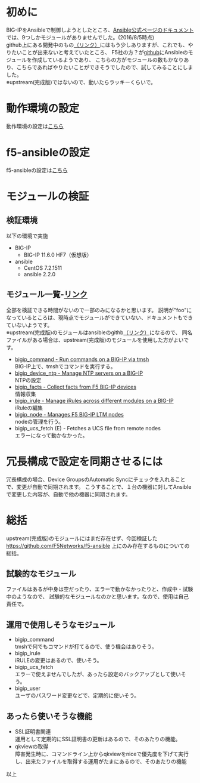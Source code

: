 # 初めに
BIG-IPをAnsibleで制御しようとしたところ、[Ansible公式ページのドキュメント](http://docs.ansible.com/ansible/list_of_network_modules.html#f5)では、9つしかモジュールがありませんでした。(2016/8/5時点)  
github上にある開発中のもの[（リンク）](https://github.com/ansible/ansible-modules-extras/tree/devel/network/f5)にはもう少しありますが、これでも、やりたいことが出来ないと考えていたところ、
F5社の方？が[github](https://github.com/F5Networks/f5-ansible)にAnsibleのモジュールを作成しているようであり、
こちらの方がモジュールの数もかなりあり、こちらであればやりたいことができそうでしたので、試してみることにしました。  
※upstream(完成版)ではないので、動いたらラッキーくらいで。 

# 動作環境の設定
動作環境の設定は[こちら](./Setting_Up_the_Environment.md)

# f5-ansibleの設定
f5-ansibleの設定は[こちら](./Setting_Up_f5_ansible.md)

# モジュールの検証
## 検証環境
以下の環境で実施

- BIG-IP
  - BIG-IP 11.6.0 HF7（仮想版）
- ansible
  - CentOS 7.2.1511
  - ansible 2.2.0

## モジュール一覧-[リンク](https://f5-ansible.readthedocs.io/en/latest/modules/list_of_all_modules.html)  
全部を検証できる時間がないので一部のみになるかと思います。
説明が"foo"になっているところは、現時点でモジュールができていない、ドキュメントもできていないようです。  
※upstream(完成版)のモジュールはansibleのgithb[（リンク）](https://github.com/ansible/ansible-modules-extras/tree/devel/network/f5)になるので、
同名ファイルがある場合は、upstream(完成版)のモジュールを使用した方がよいです。  

- [bigip_command - Run commands on a BIG-IP via tmsh](./bigip_command.md)  
BIG-IP上で、tmshでコマンドを実行する。
- [bigip_device_ntp - Manage NTP servers on a BIG-IP](./bigip_device_ntp.md)  
NTPの設定
- [bigip_facts - Collect facts from F5 BIG-IP devices](./bigip_facts.md)  
情報収集
- [bigip_irule - Manage iRules across different modules on a BIG-IP](./bigip_irule.md)  
iRuleの編集
- [bigip_node - Manages F5 BIG-IP LTM nodes](./bigip_node.md)  
nodeの管理を行う。
- bigip_ucs_fetch (E) - Fetches a UCS file from remote nodes  
エラーになって動かなかった。

# 冗長構成で設定を同期させるには
冗長構成の場合、Device GroupsのAutomatic Syncにチェックを入れることで、変更が自動で同期されます。
こうすることで、１台の機器に対してAnsibleで変更した内容が、自動で他の機器に同期されます。

# 総括
upstream(完成版)のモジュールにはまだ存在せず、今回検証した
https://github.com/F5Networks/f5-ansible
上にのみ存在するものについての総括。  

## 試験的なモジュール
ファイルはあるが中身は空だったり、エラーで動かなかったりと、作成中・試験中のようなので、
試験的なモジュールなのかと思います。なので、使用は自己責任で。  

## 運用で使用しそうなモジュール

- bigip_command  
  tmshで何でもコマンドが打てるので、使う機会はありそう。
- bigip_irule  
  iRULEの変更はあるので、使いそう。
- bigip_ucs_fetch   
  エラーで使えませんでしたが、あったら設定のバックアップとして使いそう。
- bigip_user   
  ユーザのパスワード変更などで、定期的に使いそう。  

## あったら使いそうな機能

- SSL証明書関連  
  運用として定期的にSSL証明書の更新はあるので、そのあたりの機能。  
- qkviewの取得  
  障害発生時に、コマンドライン上からqkviewをniceで優先度を下げて実行し、出来たファイルを取得する運用がたまにあるので、そのあたりの機能

以上
